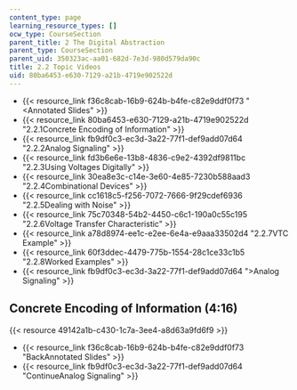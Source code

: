 ```yaml
---
content_type: page
learning_resource_types: []
ocw_type: CourseSection
parent_title: 2 The Digital Abstraction
parent_type: CourseSection
parent_uid: 350323ac-aa01-682d-7e3d-980d579da90c
title: 2.2 Topic Videos
uid: 80ba6453-e630-7129-a21b-4719e902522d
---
```


*   {{< resource_link f36c8cab-16b9-624b-b4fe-c82e9ddf0f73 "\<Annotated Slides" >}}
*   {{< resource_link 80ba6453-e630-7129-a21b-4719e902522d "2.2.1Concrete Encoding of Information" >}}
*   {{< resource_link fb9df0c3-ec3d-3a22-77f1-def9add07d64 "2.2.2Analog Signaling" >}}
*   {{< resource_link fd3b6e6e-13b8-4836-c9e2-4392df9811bc "2.2.3Using Voltages Digitally" >}}
*   {{< resource_link 30ea8e3c-c14e-3e60-4e85-7230b588aad3 "2.2.4Combinational Devices" >}}
*   {{< resource_link cc1618c5-f256-7072-7666-9f29cdef6936 "2.2.5Dealing with Noise" >}}
*   {{< resource_link 75c70348-54b2-4450-c6c1-190a0c55c195 "2.2.6Voltage Transfer Characteristic" >}}
*   {{< resource_link a78d8974-ee1c-e2ee-6e4a-e9aaa33502d4 "2.2.7VTC Example" >}}
*   {{< resource_link 60f3ddec-4479-775b-1554-28c1ce33c1b5 "2.2.8Worked Examples" >}}
*   {{< resource_link fb9df0c3-ec3d-3a22-77f1-def9add07d64 "\>Analog Signaling" >}}

Concrete Encoding of Information (4:16)
---------------------------------------

{{< resource 49142a1b-c430-1c7a-3ee4-a8d63a9fd6f9 >}}

*   {{< resource_link f36c8cab-16b9-624b-b4fe-c82e9ddf0f73 "BackAnnotated Slides" >}}
*   {{< resource_link fb9df0c3-ec3d-3a22-77f1-def9add07d64 "ContinueAnalog Signaling" >}}